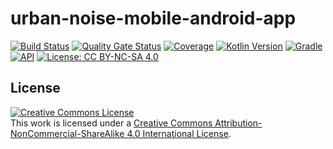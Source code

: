 # urban-noise-mobile-android-app
[![Build Status](https://dev.azure.com/davidpereiracostoya/UrbanNoise/_apis/build/status/urbannoise-mobile-android-app-build?branchName=master)](https://dev.azure.com/davidpereiracostoya/UrbanNoise/_build/latest?definitionId=17&branchName=master)
[![Quality Gate Status](https://sonarcloud.io/api/project_badges/measure?project=urbannoise_urban-noise-mobile-android-app&metric=alert_status)](https://sonarcloud.io/dashboard?id=urbannoise_urban-noise-mobile-android-app)
[![Coverage](https://sonarcloud.io/api/project_badges/measure?project=urbannoise_urban-noise-mobile-android-app&metric=coverage)](https://sonarcloud.io/dashboard?id=urbannoise_urban-noise-mobile-android-app)
[![Kotlin Version](https://img.shields.io/badge/kotlin-1.3.72-blue.svg)](http://kotlinlang.org/)
[![Gradle](https://img.shields.io/badge/gradle-6.3-blue.svg)](https://lv.binarybabel.org/catalog/gradle/latest)
[![API](https://img.shields.io/badge/API-21%2B-blue.svg?style=flat)](https://android-arsenal.com/api?level=21)
[![License: CC BY-NC-SA 4.0](https://img.shields.io/badge/License-CC%20BY--NC--SA%204.0-lightgrey.svg)](https://creativecommons.org/licenses/by-nc-sa/4.0/)

## License

<a rel="license" href="http://creativecommons.org/licenses/by-nc-sa/4.0/"><img alt="Creative Commons License" style="border-width:0" src="https://i.creativecommons.org/l/by-nc-sa/4.0/88x31.png" /></a><br />This work is licensed under a <a rel="license" href="http://creativecommons.org/licenses/by-nc-sa/4.0/">Creative Commons Attribution-NonCommercial-ShareAlike 4.0 International License</a>.
